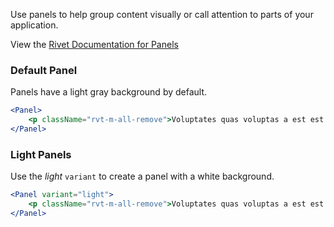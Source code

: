 Use panels to help group content visually or call attention to parts of your application.

View the [Rivet Documentation for Panels](https://rivet.uits.iu.edu/components/layout/panels/)

### Default Panel

Panels have a light gray background by default.

```jsx
<Panel>
    <p className="rvt-m-all-remove">Voluptates quas voluptas a est est ut nisi. Laborum debitis perferendis voluptatem. Ut nemo sint itaque qui harum. Id unde qui architecto praesentium quo adipisci vero. Eaque deserunt voluptatum delectus eveniet quas aut modi quo. Exercitationem non voluptatem temporibus.</p>
</Panel>
```

### Light Panels

Use the *light* `variant` to create a panel with a white background.

```jsx
<Panel variant="light">
    <p className="rvt-m-all-remove">Voluptates quas voluptas a est est ut nisi. Laborum debitis perferendis voluptatem. Ut nemo sint itaque qui harum. Id unde qui architecto praesentium quo adipisci vero. Eaque deserunt voluptatum delectus eveniet quas aut modi quo. Exercitationem non voluptatem temporibus.</p>
</Panel>
```
